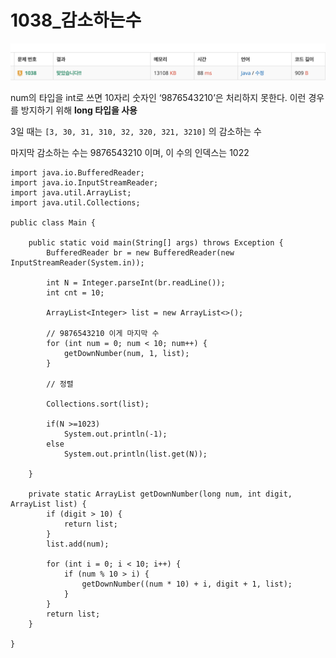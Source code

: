 # 1038\_감소하는수

![](.gitbook/assets/2020-09-03-1.41.57.png)



 num의 타입을 int로 쓰면 10자리 숫자인 ‘9876543210’은 처리하지 못한다. 이런 경우를 방지하기 위해 **long 타입을 사용**

3일 때는 `[3, 30, 31, 310, 32, 320, 321, 3210]` 의 감소하는 수

마지막 감소하는 수는 9876543210 이며, 이 수의 인덱스는 1022

```text
import java.io.BufferedReader;
import java.io.InputStreamReader;
import java.util.ArrayList;
import java.util.Collections;

public class Main {

	public static void main(String[] args) throws Exception {
		BufferedReader br = new BufferedReader(new InputStreamReader(System.in));

		int N = Integer.parseInt(br.readLine());
		int cnt = 10;

		ArrayList<Integer> list = new ArrayList<>();

		// 9876543210 이게 마지막 수
		for (int num = 0; num < 10; num++) {
			getDownNumber(num, 1, list);
		}

		// 정렬

		Collections.sort(list);
		
		if(N >=1023)
			System.out.println(-1);
		else
			System.out.println(list.get(N));

	}

	private static ArrayList getDownNumber(long num, int digit, ArrayList list) {
		if (digit > 10) {
			return list;
		}
		list.add(num);

		for (int i = 0; i < 10; i++) {
			if (num % 10 > i) {
				getDownNumber((num * 10) + i, digit + 1, list);
			}
		}
		return list;
	}

}

```

